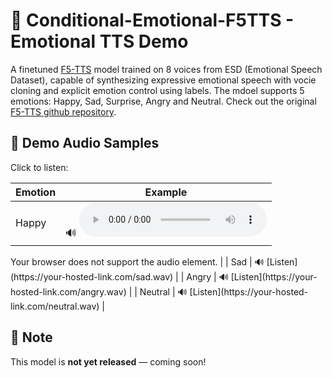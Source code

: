 # 🎤  Conditional-Emotional-F5TTS - Emotional TTS Demo

A finetuned [F5-TTS](https://github.com/SWivid/F5-TTS) model trained on 8 voices from ESD (Emotional Speech Dataset), capable of synthesizing expressive emotional speech with vocie cloning and explicit emotion control using labels.
The mdoel supports 5 emotions: Happy, Sad, Surprise, Angry and Neutral.
Check out the original [F5-TTS github repository](https://github.com/SWivid/F5-TTS).

## 🚀 Demo Audio Samples

Click to listen:

| Emotion  | Example |
|----------|---------|
| Happy    | 🔊 <audio controls>
  <source src="https://yourdomain.com/audio/happy.wav" type="audio/wav">
  Your browser does not support the audio element.
</audio> |
| Sad      | 🔊 [Listen](https://your-hosted-link.com/sad.wav) |
| Angry    | 🔊 [Listen](https://your-hosted-link.com/angry.wav) |
| Neutral  | 🔊 [Listen](https://your-hosted-link.com/neutral.wav) |

## 📌 Note
This model is **not yet released** — coming soon!
